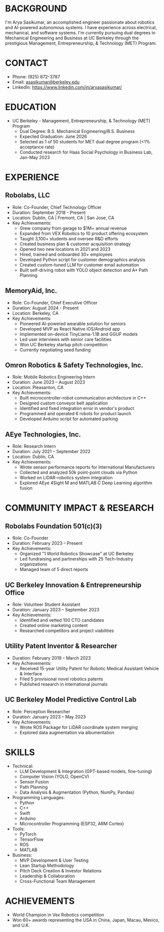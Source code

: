 # BACKGROUND
I'm Arya Sasikumar, an accomplished engineer passionate about robotics and AI-powered autonomous systems. I have experience across electrical, mechanical, and software systems. I'm currently pursuing dual degrees in Mechanical Engineering and Business at UC Berkeley through the prestigious Management, Entrepreneurship, & Technology (MET) Program.

# CONTACT
- Phone: (925) 872-3787
- Email: asasikumar@berkeley.edu
- LinkedIn: https://www.linkedin.com/in/aryasasikumar/

# EDUCATION
- UC Berkeley - Management, Entrepreneurship, & Technology (MET) Program
  - Dual Degree: B.S. Mechanical Engineering/B.S. Business
  - Expected Graduation: June 2026
  - Selected as 1 of 50 students for MET dual degree program (<1% acceptance rate)
  - Conducted research for Haas Social Psychology in Business Lab, Jan-May 2023

# EXPERIENCE
## Robolabs, LLC
- Role: Co-Founder, Chief Technology Officer
- Duration: September 2018 - Present
- Location: Dublin, CA | Fremont, CA | San Jose, CA
- Key Achievements:
  - Grew company from garage to $1M+ annual revenue
  - Expanded from VEX Robotics to 10 product offering ecosystem
  - Taught 3,100+ students and oversee R&D efforts
  - Created business plan & customer acquisition strategy
  - Opened two new locations in 2021 and 2023
  - Hired, trained and onboarded 30+ employees
  - Developed Python script for customer demographics analysis
  - Created custom-tuned LLM for customer email automation
  - Built self-driving robot with YOLO object detection and A* Path Planning

## MemoryAid, Inc.
- Role: Co-Founder, Chief Executive Officer
- Duration: August 2024 - Present
- Location: Berkeley, CA
- Key Achievements:
  - Pioneered AI-powered wearable solution for seniors
  - Developed MVP as React Native iOS/Android app
  - Implemented on-device TinyLlama-1.1B and GGUF models
  - Led user interviews with senior care facilities
  - Won UC Berkeley startup pitch competition
  - Currently negotiating seed funding

## Omron Robotics & Safety Technologies, Inc.
- Role: Mobile Robotics Engineering Intern
- Duration: June 2023 – August 2023
- Location: Pleasanton, CA
- Key Achievements:
  - Built microcontroller-robot communication architecture in C++
  - Designed custom conveyor belt application
  - Identified and fixed integration error in vendor's product
  - Programmed and operated 6 robots for product launch
  - Developed Arduino script for automated parking

## AEye Technologies, Inc.
- Role: Research Intern
- Duration: July 2021 – September 2022
- Location: Dublin, CA
- Key Achievements:
  - Wrote sensor performance reports for International Manufacturers
  - Collected and analyzed 50k point-point clouds via Python
  - Worked on LiDAR-robotics system integration
  - Explored AEye 4Sight M and MATLAB C Deep Learning algorithm fusion

# COMMUNITY IMPACT & RESEARCH
## Robolabs Foundation 501(c)(3)
- Role: Co-Founder
- Duration: February 2023 – Present
- Key Achievements:
  - Organized "1 World Robotics Showcase" at UC Berkeley
  - Led fundraising and partnerships with 25 Tech-Industry organizations
  - Managed team of 5 direct reports

## UC Berkeley Innovation & Entrepreneurship Office
- Role: Volunteer Student Assistant
- Duration: January 2023 – September 2023
- Key Achievements:
  - Identified and vetted 100 CTO candidates
  - Created online marketing content
  - Researched competitors and project viabilities

## Utility Patent Inventor & Researcher
- Duration: February 2019 – March 2023
- Key Achievements:
  - Received 15-year Utility Patent for Robotic Medical Assistant Vehicle & Interface
  - Filed 5 provisional novel robotics patents
  - Published research in international journals

## UC Berkeley Model Predictive Control Lab
- Role: Perception Researcher
- Duration: January 2023 – May 2023
- Key Achievements:
  - Wrote ROS Package for LiDAR coordinate system merging
  - Explored data augmentation via albumentation

# SKILLS
- Technical:
  - LLM Development & Integration (GPT-based models, fine-tuning)
  - Computer Vision (YOLO, OpenCV)
  - Sensor Fusion
  - Path Planning
  - Data Analysis & Augmentation (Python, NumPy, Pandas)
- Programming Languages:
  - Python
  - C++
  - Swift
  - Arduino
  - Microcontroller Programming (ESP32, ARM Cortex)
- Tools:
  - PyTorch
  - TensorFlow
  - ROS
  - MATLAB
- Business:
  - MVP Development & User Testing
  - Lean Startup Methodology
  - Pitch Deck Creation & Investor Relations
  - Leadership & Collaboration
  - Cross-Functional Team Management

# ACHIEVEMENTS
- World Champion in Vex Robotics competition
- Won 60+ awards representing the USA in China, Japan, Macau, Mexico, and U.K.
